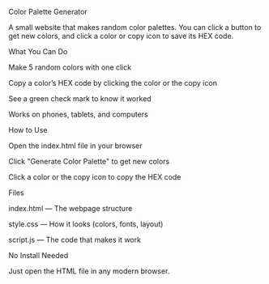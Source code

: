 Color Palette Generator

A small website that makes random color palettes.
You can click a button to get new colors, and click a color or copy icon to save its HEX code.

What You Can Do

Make 5 random colors with one click

Copy a color’s HEX code by clicking the color or the copy icon

See a green check mark to know it worked

Works on phones, tablets, and computers

How to Use

Open the index.html file in your browser

Click "Generate Color Palette" to get new colors

Click a color or the copy icon to copy the HEX code

Files

index.html — The webpage structure

style.css — How it looks (colors, fonts, layout)

script.js — The code that makes it work

No Install Needed

Just open the HTML file in any modern browser.
